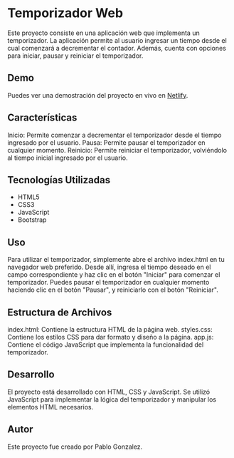 # Temporizador Web

Este proyecto consiste en una aplicación web que implementa un temporizador. La aplicación permite al usuario ingresar un tiempo desde el cual comenzará a decrementar el contador. Además, cuenta con opciones para iniciar, pausar y reiniciar el temporizador.

## Demo

Puedes ver una demostración del proyecto en vivo en [Netlify](https://practico5-ejercicio6-pablogonzalez.netlify.app/).

## Características
Inicio: Permite comenzar a decrementar el temporizador desde el tiempo ingresado por el usuario.
Pausa: Permite pausar el temporizador en cualquier momento.
Reinicio: Permite reiniciar el temporizador, volviéndolo al tiempo inicial ingresado por el usuario.

## Tecnologías Utilizadas
- HTML5
- CSS3
- JavaScript
- Bootstrap

## Uso
Para utilizar el temporizador, simplemente abre el archivo index.html en tu navegador web preferido. Desde allí, ingresa el tiempo deseado en el campo correspondiente y haz clic en el botón "Iniciar" para comenzar el temporizador. Puedes pausar el temporizador en cualquier momento haciendo clic en el botón "Pausar", y reiniciarlo con el botón "Reiniciar".

## Estructura de Archivos

index.html: Contiene la estructura HTML de la página web.
styles.css: Contiene los estilos CSS para dar formato y diseño a la página.
app.js: Contiene el código JavaScript que implementa la funcionalidad del temporizador.

## Desarrollo
El proyecto está desarrollado con HTML, CSS y JavaScript. Se utilizó JavaScript para implementar la lógica del temporizador y manipular los elementos HTML necesarios.

## Autor
Este proyecto fue creado por Pablo Gonzalez.
